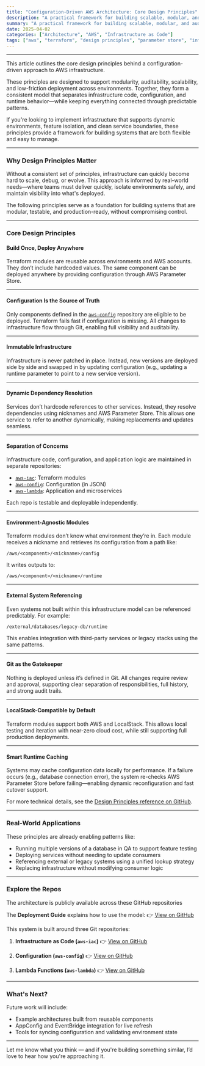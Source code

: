 ```yaml
---
title: "Configuration-Driven AWS Architecture: Core Design Principles"
description: "A practical framework for building scalable, modular, and auditable AWS infrastructure using Git, Terraform, and Parameter Store."
summary: "A practical framework for building scalable, modular, and auditable AWS infrastructure using Git, Terraform, and Parameter Store."
date: 2025-04-02
categories: ["Architecture", "AWS", "Infrastructure as Code"]
tags: ["aws", "terraform", "design principles", "parameter store", "infrastructure", "automation"]
---
```


---

This article outlines the core design principles behind a configuration-driven approach to AWS infrastructure.

These principles are designed to support modularity, auditability, scalability, and low-friction deployment across environments. Together, they form a consistent model that separates infrastructure code, configuration, and runtime behavior—while keeping everything connected through predictable patterns.

If you're looking to implement infrastructure that supports dynamic environments, feature isolation, and clean service boundaries, these principles provide a framework for building systems that are both flexible and easy to manage.

---

### Why Design Principles Matter

Without a consistent set of principles, infrastructure can quickly become hard to scale, debug, or evolve. This approach is informed by real-world needs—where teams must deliver quickly, isolate environments safely, and maintain visibility into what's deployed.

The following principles serve as a foundation for building systems that are modular, testable, and production-ready, without compromising control.

---

### Core Design Principles

#### Build Once, Deploy Anywhere

Terraform modules are reusable across environments and AWS accounts. They don’t include hardcoded values. The same component can be deployed anywhere by providing configuration through AWS Parameter Store.

---

#### Configuration Is the Source of Truth

Only components defined in the [`aws-config`](https://github.com/tstrall/aws-config) repository are eligible to be deployed. Terraform fails fast if configuration is missing. All changes to infrastructure flow through Git, enabling full visibility and auditability.

---

#### Immutable Infrastructure

Infrastructure is never patched in place. Instead, new versions are deployed side by side and swapped in by updating configuration (e.g., updating a runtime parameter to point to a new service version).

---

#### Dynamic Dependency Resolution

Services don’t hardcode references to other services. Instead, they resolve dependencies using nicknames and AWS Parameter Store. This allows one service to refer to another dynamically, making replacements and updates seamless.

---

#### Separation of Concerns

Infrastructure code, configuration, and application logic are maintained in separate repositories:

- [`aws-iac`](https://github.com/tstrall/aws-iac): Terraform modules  
- [`aws-config`](https://github.com/tstrall/aws-config): Configuration (in JSON)  
- [`aws-lambda`](https://github.com/tstrall/aws-lambda): Application and microservices  

Each repo is testable and deployable independently.

---

#### Environment-Agnostic Modules

Terraform modules don’t know what environment they’re in. Each module receives a nickname and retrieves its configuration from a path like:

```
/aws/<component>/<nickname>/config
```

It writes outputs to:

```
/aws/<component>/<nickname>/runtime
```

---

#### External System Referencing

Even systems not built within this infrastructure model can be referenced predictably. For example:

```
/external/databases/legacy-db/runtime
```

This enables integration with third-party services or legacy stacks using the same patterns.

---

#### Git as the Gatekeeper

Nothing is deployed unless it’s defined in Git. All changes require review and approval, supporting clear separation of responsibilities, full history, and strong audit trails.

---

#### LocalStack-Compatible by Default

Terraform modules support both AWS and LocalStack. This allows local testing and iteration with near-zero cloud cost, while still supporting full production deployments.

---

#### Smart Runtime Caching

Systems may cache configuration data locally for performance. If a failure occurs (e.g., database connection error), the system re-checks AWS Parameter Store before failing—enabling dynamic reconfiguration and fast cutover support.

For more technical details, see the [Design Principles reference on GitHub](https://github.com/tstrall/aws-deployment-guide/blob/main/design-principles/README.md).

---

### Real-World Applications

These principles are already enabling patterns like:

- Running multiple versions of a database in QA to support feature testing  
- Deploying services without needing to update consumers  
- Referencing external or legacy systems using a unified lookup strategy  
- Replacing infrastructure without modifying consumer logic

---

### Explore the Repos

The architecture is publicly available across these GitHub repositories

The **Deployment Guide** explains how to use the model:  👉 [View on GitHub](https://github.com/tstrall/aws-deployment-guide)

This system is built around three Git repositories:

1. **Infrastructure as Code (`aws-iac`)**  👉 [View on GitHub](https://github.com/tstrall/aws-iac)

2. **Configuration (`aws-config`)**  👉 [View on GitHub](https://github.com/tstrall/aws-config)

3. **Lambda Functions (`aws-lambda`)**  👉 [View on GitHub](https://github.com/tstrall/aws-lambda)

---

### What's Next?

Future work will include:

- Example architectures built from reusable components  
- AppConfig and EventBridge integration for live refresh  
- Tools for syncing configuration and validating environment state  

---

Let me know what you think — and if you're building something similar, I’d love to hear how you're approaching it.
